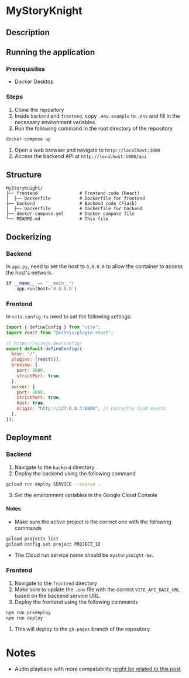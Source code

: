 # MyStoryKnight

## Description

## Running the application

### Prerequisites

- Docker Desktop

### Steps

1. Clone the repository
2. Inside `backend` and `frontend`, copy `.env.example` to `.env` and fill in the necessary environment variables.
3. Run the following command in the root directory of the repository

```bash
docker-compose up
```

1. Open a web browser and navigate to `http://localhost:3000`
2. Access the backend API at `http://localhost:5000/api`

## Structure

```
MyStoryKnight/
├── frontend                # Frontend code (React)
|  ├── Dockerfile           # Dockerfile for frontend
├── backend                 # Backend code (Flask)
|  ├── Dockerfile           # Dockerfile for backend
├── docker-compose.yml      # Docker compose file
└── README.md               # This file
```

## Dockerizing

### Backend

In `app.py`, need to set the host to `0.0.0.0` to allow the container to access the host's network.

```python
if __name__ == '__main__':
    app.run(host='0.0.0.0')
```

### Frontend

In `vite.config.ts` need to set the following settings:

```javascript
import { defineConfig } from "vite";
import react from "@vitejs/plugin-react";

// https://vitejs.dev/config/
export default defineConfig({
  base: "/",
  plugins: [react()],
  preview: {
    port: 8080,
    strictPort: true,
  },
  server: {
    port: 8080,
    strictPort: true,
    host: true,
    origin: "http://127.0.0.1:8080", // Correctly load assets
  },
});
```
## Deployment
### Backend
1. Navigate to the `backend` directory
2. Deploy the backend using the following command
```bash
gcloud run deploy SERVICE --source .
```
3. Set the environment variables in the Google Cloud Console

#### Notes
- Make sure the active project is the correct one with the following commands
```bash
gcloud projects list
gcloud config set project PROJECT_ID
```
- The Cloud run service name should be `mystoryknight-be`.
  
### Frontend
1. Navigate to the `frontend` directory
2. Make sure to update the `.env` file with the correct `VITE_API_BASE_URL` based on the backend service URL.
3. Deploy the frontend using the following commands
```bash
npm run predeploy
npm run deploy
```
1. This will deploy to the `gh-pages` branch of the repository.

# Notes

- Audio playback with more compatability [might be related to this post](https://anvil.works/forum/t/how-to-play-streaming-audio-as-it-arrives/18743/2).
